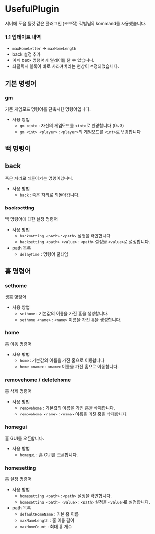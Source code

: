 # UsefulPlugin
서버에 도움 될것 같은 플러그인 (초보작)
각별님의 kommand를 사용했습니다.

### 1.1 업데이트 내역
- `maxHomeLetter` -> `maxHomeLength`
- back 설정 추가
- 이제 back 명령어에 딜레이를 줄 수 있습니다.
- 좌클릭시 블록이 바로 사라져버리는 현상이 수정되었습니다.

## 기본 명령어

### gm
기존 게임모드 명령어를 단축시킨 명령어입니다.
* 사용 방법
  - `gm <int>` : 자신의 게임모드를 `<int>`로 변경합니다 (0~3)
  - `gm <int> <player>` : `<player>`의 게임모드를 `<int>`로 변경합니다

## 백 명령어

## back
죽은 자리로 되돌아가는 명령어입니다.
* 사용 방법
  - `back` : 죽은 자리로 되돌아갑니다.

### backsetting
백 명령어에 대한 설정 명령어
* 사용 방법
  - `backsetting <path>` : `<path>` 설정을 확인합니다.
  - `backsetting <path> <value>` : `<path>` 설정을 `<value>`로 설정합니다.
* path 목록
  - `delayTime` : 명령어 쿨타임


## 홈 명령어

### sethome
셋홈 명령어
* 사용 방법
  - `sethome` : 기본값의 이름을 가진 홈을 생성합니다.
  - `sethome <name>` : `<name>` 이름을 가진 홈을 생성합니다.

### home
홈 이동 명령어
* 사용 방법
  - `home` : 기본값의 이름을 가진 홈으로 이동합니다
  - `home <name>` : `<name>` 이름을 가진 홈으로 이동합니다.

### removehome / deletehome
홈 삭제 명령어
* 사용 방법
  - `removehome` : 기본값의 이름을 가진 홈을 삭제합니다.
  - `removehome <name>` : `<name>` 이름을 가진 홈을 삭제합니다.

### homegui
홈 GUI를 오픈합니다.
* 사용 방법
  - `homegui` : 홈 GUI를 오픈합니다.
  
### homesetting
홈 설정 명령어
* 사용 방법
  - `homesetting <path>` : `<path>` 설정을 확인합니다.
  - `homesetting <path> <value>` : `<path>` 설정을 `<value>`로 설정합니다.
* path 목록
  - `defaultHomeName` : 기본 홈 이름
  - `maxNameLength` : 홈 이름 길이
  - `maxHomeCount` : 최대 홈 개수
